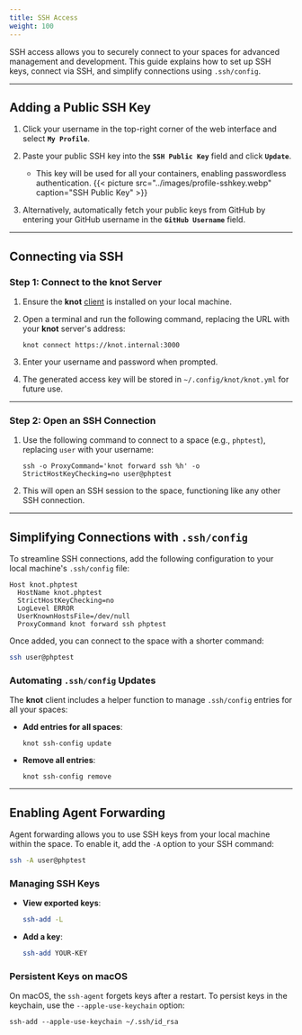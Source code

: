 ```yaml
---
title: SSH Access
weight: 100
---
```


SSH access allows you to securely connect to your spaces for advanced management and development. This guide explains how to set up SSH keys, connect via SSH, and simplify connections using `.ssh/config`.

---

## Adding a Public SSH Key

1. Click your username in the top-right corner of the web interface and select **`My Profile`**.
2. Paste your public SSH key into the **`SSH Public Key`** field and click **`Update`**.
   - This key will be used for all your containers, enabling passwordless authentication.
   {{< picture src="../images/profile-sshkey.webp" caption="SSH Public Key" >}}

3. Alternatively, automatically fetch your public keys from GitHub by entering your GitHub username in the **`GitHub Username`** field.

---

## Connecting via SSH

### Step 1: Connect to the **knot** Server

1. Ensure the **knot** [client](/docs/quick-start/client/) is installed on your local machine.
2. Open a terminal and run the following command, replacing the URL with your **knot** server's address:

   ```shell
   knot connect https://knot.internal:3000
   ```

3. Enter your username and password when prompted.
4. The generated access key will be stored in `~/.config/knot/knot.yml` for future use.

---

### Step 2: Open an SSH Connection

1. Use the following command to connect to a space (e.g., `phptest`), replacing `user` with your username:

   ```shell
   ssh -o ProxyCommand='knot forward ssh %h' -o StrictHostKeyChecking=no user@phptest
   ```

2. This will open an SSH session to the space, functioning like any other SSH connection.

---

## Simplifying Connections with `.ssh/config`

To streamline SSH connections, add the following configuration to your local machine's `.ssh/config` file:

```text {filename=".ssh/config"}
Host knot.phptest
  HostName knot.phptest
  StrictHostKeyChecking=no
  LogLevel ERROR
  UserKnownHostsFile=/dev/null
  ProxyCommand knot forward ssh phptest
```

Once added, you can connect to the space with a shorter command:

```bash
ssh user@phptest
```

### Automating `.ssh/config` Updates

The **knot** client includes a helper function to manage `.ssh/config` entries for all your spaces:

- **Add entries for all spaces**:
  ```shell
  knot ssh-config update
  ```

- **Remove all entries**:
  ```shell
  knot ssh-config remove
  ```

---

## Enabling Agent Forwarding

Agent forwarding allows you to use SSH keys from your local machine within the space. To enable it, add the `-A` option to your SSH command:

```bash
ssh -A user@phptest
```

### Managing SSH Keys

- **View exported keys**:
  ```bash
  ssh-add -L
  ```

- **Add a key**:
  ```bash
  ssh-add YOUR-KEY
  ```

### Persistent Keys on macOS

On macOS, the `ssh-agent` forgets keys after a restart. To persist keys in the keychain, use the `--apple-use-keychain` option:

```shell
ssh-add --apple-use-keychain ~/.ssh/id_rsa
```
